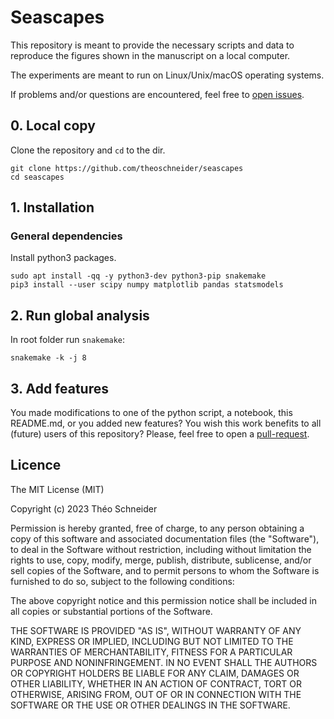 # Seascapes

This repository is meant to provide the necessary scripts and data to reproduce the figures shown in the manuscript on a local computer.

The experiments are meant to run on Linux/Unix/macOS operating systems.

If problems and/or questions are encountered, feel free to [open issues](https://github.com/theoschneider/seascapes/issues).

## 0. Local copy
Clone the repository and `cd` to the dir.
```
git clone https://github.com/theoschneider/seascapes
cd seascapes
```

## 1. Installation

### General dependencies

Install python3 packages.
```
sudo apt install -qq -y python3-dev python3-pip snakemake
pip3 install --user scipy numpy matplotlib pandas statsmodels
```

## 2. Run global analysis


In root folder run `snakemake`:
```
snakemake -k -j 8
```

## 3. Add features
You made modifications to one of the python script, a notebook, this README.md, or you added new features?
You wish this work benefits to all (future) users of this repository?
Please, feel free to open a [pull-request](https://github.com/theoschneider/seascapes/pulls).

## Licence

The MIT License (MIT)

Copyright (c) 2023 Théo Schneider

Permission is hereby granted, free of charge, to any person obtaining a copy of this software and associated documentation files (the "Software"), to deal in the Software without restriction, including without limitation the rights to use, copy, modify, merge, publish, distribute, sublicense, and/or sell copies of the Software, and to permit persons to whom the Software is furnished to do so, subject to the following conditions:

The above copyright notice and this permission notice shall be included in all copies or substantial portions of the Software.

THE SOFTWARE IS PROVIDED "AS IS", WITHOUT WARRANTY OF ANY KIND, EXPRESS OR IMPLIED, INCLUDING BUT NOT LIMITED TO THE WARRANTIES OF MERCHANTABILITY, FITNESS FOR A PARTICULAR PURPOSE AND NONINFRINGEMENT. IN NO EVENT SHALL THE AUTHORS OR COPYRIGHT HOLDERS BE LIABLE FOR ANY CLAIM, DAMAGES OR OTHER LIABILITY, WHETHER IN AN ACTION OF CONTRACT, TORT OR OTHERWISE, ARISING FROM, OUT OF OR IN CONNECTION WITH THE SOFTWARE OR THE USE OR OTHER DEALINGS IN THE SOFTWARE.


